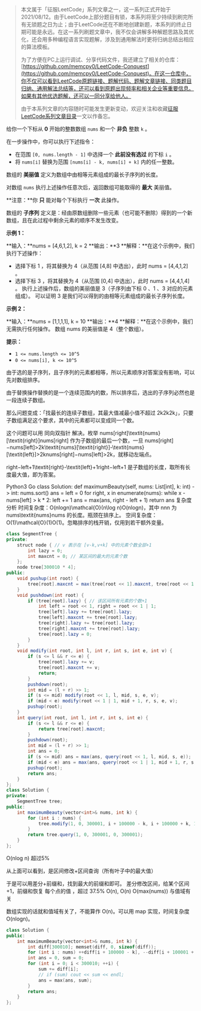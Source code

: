> 本文属于「征服LeetCode」系列文章之一，这一系列正式开始于2021/08/12。由于LeetCode上部分题目有锁，本系列将至少持续到刷完所有无锁题之日为止；由于LeetCode还在不断地创建新题，本系列的终止日期可能是永远。在这一系列刷题文章中，我不仅会讲解多种解题思路及其优化，还会用多种编程语言实现题解，涉及到通用解法时更将归纳总结出相应的算法模板。
> <b></b>
> 
> 为了方便在PC上运行调试、分享代码文件，我还建立了相关的仓库：[https://github.com/memcpy0/LeetCode-Conquest](https://github.com/memcpy0/LeetCode-Conquest)。在这一仓库中，你不仅可以看到LeetCode原题链接、题解代码、题解文章链接、同类题目归纳、通用解法总结等，还可以看到原题出现频率和相关企业等重要信息。如果有其他优选题解，还可以一同分享给他人。
> <b></b>
> 
> 由于本系列文章的内容随时可能发生更新变动，欢迎关注和收藏[征服LeetCode系列文章目录](https://memcpy0.blog.csdn.net/article/details/119656559)一文以作备忘。

给你一个下标从 **0** 开始的整数数组 `nums` 和一个 **非负** 整数 `k` 。

在一步操作中，你可以执行下述指令：

- 在范围 `[0, nums.length - 1]` 中选择一个 **此前没有选过** 的下标 `i` 。
- 将 `nums[i]` 替换为范围 `[nums[i] - k, nums[i] + k]` 内的任一整数。

数组的 **美丽值** 定义为数组中由相等元素组成的最长子序列的长度。

对数组 `nums` 执行上述操作任意次后，返回数组可能取得的 **最大** 美丽值。

**注意：**你 **只** 能对每个下标执行 **一次** 此操作。

数组的 **子序列** 定义是：经由原数组删除一些元素（也可能不删除）得到的一个新数组，且在此过程中剩余元素的顺序不发生改变。

**示例 1：**

**输入：**nums = [4,6,1,2], k = 2
**输出：**3
**解释：**在这个示例中，我们执行下述操作：
- 选择下标 1 ，将其替换为 4（从范围 [4,8] 中选出），此时 nums = [4,4,1,2] 。
- 选择下标 3 ，将其替换为 4（从范围 [0,4] 中选出），此时 nums = [4,4,1,4] 。
执行上述操作后，数组的美丽值是 3（子序列由下标 0 、1 、3 对应的元素组成）。
可以证明 3 是我们可以得到的由相等元素组成的最长子序列长度。

**示例 2：**

**输入：**nums = [1,1,1,1], k = 10
**输出：**4
**解释：**在这个示例中，我们无需执行任何操作。
数组 nums 的美丽值是 4（整个数组）。

**提示：**

- `1 <= nums.length <= 10^5`
- `0 <= nums[i], k <= 10^5`

由于选的是子序列，且子序列的元素都相等，所以元素顺序对答案没有影响，可以先对数组排序。

由于替换操作替换的是一个连续范围内的数，所以排序后，选出的子序列必然也是一段连续子数组。

那么问题变成：「找最长的连续子数组，其最大值减最小值不超过 2k2k2k」，只要子数组满足这个要求，其中的元素都可以变成同一个数。

这个问题可以用 同向双指针 解决。枚举 nums[right]\textit{nums}[\textit{right}]nums[right] 作为子数组的最后一个数，一旦 nums[right]−nums[left]>2k\textit{nums}[\textit{right}]-\textit{nums}[\textit{left}]>2knums[right]−nums[left]>2k，就移动左端点。

right−left+1\textit{right}-\textit{left}+1right−left+1 是子数组的长度，取所有长度最大值，即为答案。

Python3
Go
class Solution:
    def maximumBeauty(self, nums: List[int], k: int) -> int:
        nums.sort()
        ans = left = 0
        for right, x in enumerate(nums):
            while x - nums[left] > k * 2:
                left += 1
            ans = max(ans, right - left + 1)
        return ans
复杂度分析
时间复杂度：O(nlog⁡n)\mathcal{O}(n\log n)O(nlogn)，其中 nnn 为 nums\textit{nums}nums 的长度。瓶颈在排序上。
空间复杂度：O(1)\mathcal{O}(1)O(1)。忽略排序的栈开销，仅用到若干额外变量。



```java
class SegmentTree {
private:
    struct node { // v 表示在 [v-k,v+k] 中的元素个数全部+1
        int lazy = 0;
        int maxcnt = 0; // 某区间的最大的元素个数
    };
    node tree[300010 * 4];
public:
    void pushup(int root) {
        tree[root].maxcnt = max(tree[root << 1].maxcnt, tree[root << 1 | 1].maxcnt);
    }
    void pushdown(int root) {
        if (tree[root].lazy) { // 该区间所有元素的个数+1
            int left = root << 1, right = root << 1 | 1;
            tree[left].lazy += tree[root].lazy;
            tree[left].maxcnt += tree[root].lazy;
            tree[right].lazy += tree[root].lazy;
            tree[right].maxcnt += tree[root].lazy;
            tree[root].lazy = 0;
        }
    }
    void modify(int root, int l, int r, int s, int e, int v) {
        if (s <= l && r <= e) {
            tree[root].lazy += v;
            tree[root].maxcnt += v;
            return;
        }
        pushdown(root);
        int mid = (l + r) >> 1;
        if (s <= mid) modify(root << 1, l, mid, s, e, v);
        if (mid < e) modify(root << 1 | 1, mid + 1, r, s, e, v);
        pushup(root);
    }
    int query(int root, int l, int r, int s, int e) {
        if (s <= l && r <= e) {
            return tree[root].maxcnt;
        }
        pushdown(root);
        int mid = (l + r) >> 1;
        int ans = 0;
        if (s <= mid) ans = max(ans, query(root << 1, l, mid, s, e));
        if (mid < e) ans = max(ans, query(root << 1 | 1, mid + 1, r, s, e));
        pushup(root);
        return ans;
    }
};
class Solution {
private:
    SegmentTree tree;
public:
    int maximumBeauty(vector<int>& nums, int k) {
        for (int i : nums) {
            tree.modify(1, 0, 300001, i + 100000 - k, i + 100000 + k, 1);
        }
        return tree.query(1, 0, 300001, 0, 300001);
    }  
};
```
O(nlog n) 超过5%

从上面可以看到，是区间修改+区间查询（所有叶子中的最大值）

于是可以用差分+前缀和，找到最大的前缀和即可。
差分修改区间，给某个区间+1，前缀和恢复 每个点的值 ，超过 37.5% O(n), O(n) O(max(nums)) 与值域有关

数组实现的话就和值域有关了，不能算作 O(n)。可以用 map 实现，时间复杂度 O(nlogn)。
```cpp
class Solution {
public:
    int maximumBeauty(vector<int>& nums, int k) {
        int diff[300010]; memset(diff, 0, sizeof(diff));
        for (int i : nums) ++diff[i + 100000 - k], --diff[i + 100001 + k];
        int ans = 0, sum = 0;
        for (int i = 0; i < 300010; ++i) {
            sum += diff[i];
            // if (sum) cout << sum << endl;
            ans = max(ans, sum);
        }
        return ans;
    }
}; 
```
